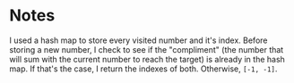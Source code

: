 # Notes

I used a hash map to store every visited number and it's index. Before storing a
new number, I check to see if the "compliment" (the number that will sum with
the current number to reach the target) is already in the hash map. If that's
the case, I return the indexes of both. Otherwise, `[-1, -1]`.
